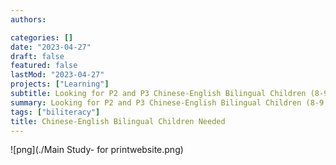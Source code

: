 ```yaml
---
authors:

categories: []
date: "2023-04-27"
draft: false
featured: false
lastMod: "2023-04-27"
projects: ["Learning"]
subtitle: Looking for P2 and P3 Chinese-English Bilingual Children (8-9 years old)
summary: Looking for P2 and P3 Chinese-English Bilingual Children (8-9 years old)
tags: ["biliteracy"]
title: Chinese-English Bilingual Children Needed
---
```




![png](./Main Study- for printwebsite.png)
